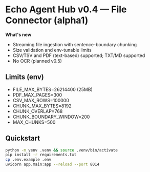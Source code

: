 # Echo Agent Hub v0.4 — File Connector (alpha1)

**What's new**
- Streaming file ingestion with sentence-boundary chunking
- Size validation and env-tunable limits
- CSV/TSV and PDF (text-based) supported; TXT/MD supported
- No OCR (planned v0.5)

## Limits (env)
- FILE_MAX_BYTES=26214400 (25MB)
- PDF_MAX_PAGES=300
- CSV_MAX_ROWS=100000
- CHUNK_MAX_BYTES=8192
- CHUNK_OVERLAP=768
- CHUNK_BOUNDARY_WINDOW=200
- MAX_CHUNKS=500

## Quickstart
```bash
python -m venv .venv && source .venv/bin/activate
pip install -r requirements.txt
cp .env.example .env
uvicorn app.main:app --reload --port 8014
```
